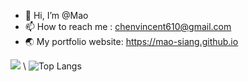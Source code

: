 - 👋 Hi, I’m @Mao
- 📫 How to reach me : chenvincent610@gmail.com
- 🌏 My portfolio website: https://mao-siang.github.io

![](https://komarev.com/ghpvc/?username=Mao-Siang) \\
![Top Langs](https://github-readme-stats.vercel.app/api/top-langs/?username=Mao-Siang&layout=compact&hide=jupyternotebook)
